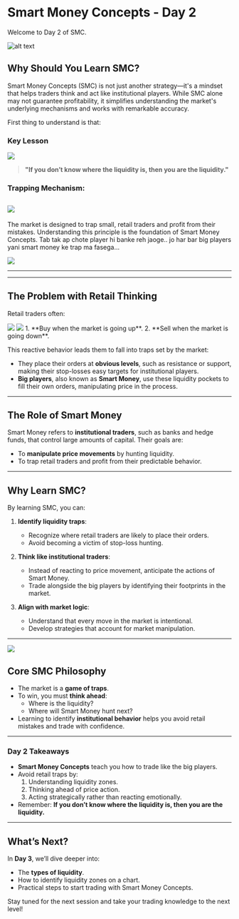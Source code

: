 # **Smart Money Concepts - Day 2**

Welcome to Day 2 of SMC.

![alt text](./images/image-14.png)

## **Why Should You Learn SMC?**

Smart Money Concepts (SMC) is not just another strategy—it's a mindset that helps traders think and act like institutional players. While SMC alone may not guarantee profitability, it simplifies understanding the market's underlying mechanisms and works with remarkable accuracy.

First thing to understand is that:

### **Key Lesson**

<img src="./gifs/YouAreLiquidity.gif">

> **"If you don’t know where the liquidity is, then you are the liquidity."**

### **Trapping Mechanism:**

## <img src="./gifs/ratsTrapped.gif">

The market is designed to trap small, retail traders and profit from their mistakes. Understanding this principle is the foundation of Smart Money Concepts.
Tab tak ap chote player hi banke reh jaoge..
jo har bar big players yani smart money ke trap ma fasega...

<img src="./gifs/retailLiquidityToSmartMoneyWhale.gif">

---

---

## **The Problem with Retail Thinking**

Retail traders often:

<img src="./gifs/buySell.gif">
<img src="./gifs/buySellComplete.gif">
1. **Buy when the market is going up**.
2. **Sell when the market is going down**.

This reactive behavior leads them to fall into traps set by the market:

-   They place their orders at **obvious levels**, such as resistance or support, making their stop-losses easy targets for institutional players.
-   **Big players**, also known as **Smart Money**, use these liquidity pockets to fill their own orders, manipulating price in the process.

---

## **The Role of Smart Money**

Smart Money refers to **institutional traders**, such as banks and hedge funds, that control large amounts of capital. Their goals are:

-   To **manipulate price movements** by hunting liquidity.
-   To trap retail traders and profit from their predictable behavior.

---

## **Why Learn SMC?**

By learning SMC, you can:

1. **Identify liquidity traps**:

    - Recognize where retail traders are likely to place their orders.
    - Avoid becoming a victim of stop-loss hunting.

2. **Think like institutional traders**:

    - Instead of reacting to price movement, anticipate the actions of Smart Money.
    - Trade alongside the big players by identifying their footprints in the market.

3. **Align with market logic**:
    - Understand that every move in the market is intentional.
    - Develop strategies that account for market manipulation.

---

<img src="./gifs/bigPlayers.gif">

## **Core SMC Philosophy**

-   The market is a **game of traps**.
-   To win, you must **think ahead**:
    -   Where is the liquidity?
    -   Where will Smart Money hunt next?
-   Learning to identify **institutional behavior** helps you avoid retail mistakes and trade with confidence.

---

### **Day 2 Takeaways**

-   **Smart Money Concepts** teach you how to trade like the big players.
-   Avoid retail traps by:
    1. Understanding liquidity zones.
    2. Thinking ahead of price action.
    3. Acting strategically rather than reacting emotionally.
-   Remember: **If you don’t know where the liquidity is, then you are the liquidity.**

---

## **What’s Next?**

In **Day 3**, we’ll dive deeper into:

-   The **types of liquidity**.
-   How to identify liquidity zones on a chart.
-   Practical steps to start trading with Smart Money Concepts.

Stay tuned for the next session and take your trading knowledge to the next level!
